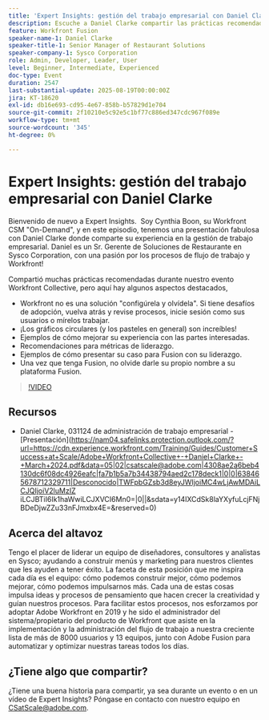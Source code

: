 ```yaml
---
title: 'Expert Insights: gestión del trabajo empresarial con Daniel Clarke'
description: Escuche a Daniel Clarke compartir las prácticas recomendadas de Workfront sobre administración del trabajo empresarial, adopción, métricas de liderazgo y estrategias de Fusion para el éxito.
feature: Workfront Fusion
speaker-name-1: Daniel Clarke
speaker-title-1: Senior Manager of Restaurant Solutions
speaker-company-1: Sysco Corporation
role: Admin, Developer, Leader, User
level: Beginner, Intermediate, Experienced
doc-type: Event
duration: 2547
last-substantial-update: 2025-08-19T00:00:00Z
jira: KT-18620
exl-id: db16e693-cd95-4e67-858b-b57829d1e704
source-git-commit: 2f10210e5c92e5c1bf77c886ed347cdc967f089e
workflow-type: tm+mt
source-wordcount: '345'
ht-degree: 0%

---
```


# Expert Insights: gestión del trabajo empresarial con Daniel Clarke

Bienvenido de nuevo a Expert Insights.  Soy Cynthia Boon, su Workfront CSM &quot;On-Demand&quot;, y en este episodio, tenemos una presentación fabulosa con Daniel Clarke donde comparte su experiencia en la gestión de trabajo empresarial. Daniel es un Sr. Gerente de Soluciones de Restaurante en Sysco Corporation, con una pasión por los procesos de flujo de trabajo y Workfront!  

Compartió muchas prácticas recomendadas durante nuestro evento Workfront Collective, pero aquí hay algunos aspectos destacados,
 
* Workfront no es una solución &quot;configúrela y olvídela&quot;. Si tiene desafíos de adopción, vuelva atrás y revise procesos, inicie sesión como sus usuarios o mírelos trabajar. 
* ¡Los gráficos circulares (y los pasteles en general) son increíbles! 
* Ejemplos de cómo mejorar su experiencia con las partes interesadas. 
* Recomendaciones para métricas de liderazgo. 
* Ejemplos de cómo presentar su caso para Fusion con su liderazgo. 
* Una vez que tenga Fusion, no olvide darle su propio nombre a su plataforma Fusion.  

>[!VIDEO](https://video.tv.adobe.com/v/3469898/?learn=on&enablevpops)

## Recursos

* Daniel Clarke, 031124 de administración de trabajo empresarial - [Presentación](https://nam04.safelinks.protection.outlook.com/?url=https://cdn.experience.workfront.com/Training/Guides/Customer+Success+at+Scale/Adobe+Workfront+Collective+-+Daniel+Clarke+-+March+2024.pdf&data=05|02|csatscale@adobe.com|4308ae2a6beb4130dc6f08dc4926eafc|fa7b1b5a7b34438794aed2c178deck1|0|0|638465678712329711|Desconocido|TWFpbGZsb3d8eyJWIjoiMC4wLjAwMDAiLCJQIjoiV2luMzIZ iLCJBTiI6Ik1haWwiLCJXVCI6Mn0=|0||&sdata=y14IXCdSk8laYXyfuLcjFNjBDeDjwZZu33nFJmxbx4E=&reserved=0) 

## Acerca del altavoz

Tengo el placer de liderar un equipo de diseñadores, consultores y analistas en Sysco; ayudando a construir menús y marketing para nuestros clientes que les ayuden a tener éxito. La faceta de esta posición que me inspira cada día es el equipo: cómo podemos construir mejor, cómo podemos mejorar, cómo podemos impulsarnos más. Cada una de estas cosas impulsa ideas y procesos de pensamiento que hacen crecer la creatividad y guían nuestros procesos. Para facilitar estos procesos, nos esforzamos por adoptar Adobe Workfront en 2019 y he sido el administrador del sistema/propietario del producto de Workfront que asiste en la implementación y la administración del flujo de trabajo a nuestra creciente lista de más de 8000 usuarios y 13 equipos, junto con Adobe Fusion para automatizar y optimizar nuestras tareas todos los días. 

## ¿Tiene algo que compartir?

¿Tiene una buena historia para compartir, ya sea durante un evento o en un vídeo de Expert Insights? Póngase en contacto con nuestro equipo en [CSatScale@adobe.com](mailto:CSatScale@adobe.com).
